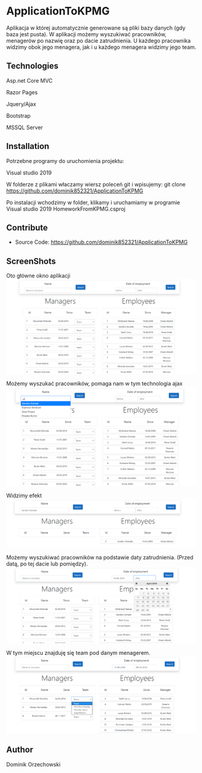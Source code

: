# ApplicationToKPMG

Aplikacja w której automatycznie generowane są pliki bazy danych (gdy baza jest pusta). W aplikacji możemy wyszukiwać pracowników, menagerów po nazwię oraz po dacie zatrudnienia. U każdego pracownika widzimy obok jego menagera, jak i u każdego menagera widzimy jego team.


## Technologies

Asp.net Core MVC

Razor Pages

Jquery/Ajax

Bootstrap

MSSQL Server

## Installation

Potrzebne programy do uruchomienia projektu:

Visual studio 2019 

W folderze z plikami właczamy wiersz poleceń git i wpisujemy:
git clone https://github.com/dominik852321/ApplicationToKPMG

Po instalacji wchodzimy w folder, klikamy i uruchamiamy w programie Visual studio 2019 HomeworkFromKPMG.csproj


## Contribute
* Source Code: https://github.com/dominik852321/ApplicationToKPMG

## ScreenShots
Oto główne okno aplikacji
![](IMAGES/zdj1.png)



Możemy wyszukać pracowników, pomaga nam w tym technologia ajax
![](IMAGES/zdj2.png)


Widzimy efekt
![](IMAGES/zdj3.png)

Możemy wyszukiwać pracowników na podstawie daty zatrudnienia. (Przed datą, po tej dacie lub pomiędzy).
![](IMAGES/zdj4.png)

W tym miejscu znajduję się team pod danym menagerem.
![](IMAGES/zdj5.png)

## Author

Dominik Orzechowski







